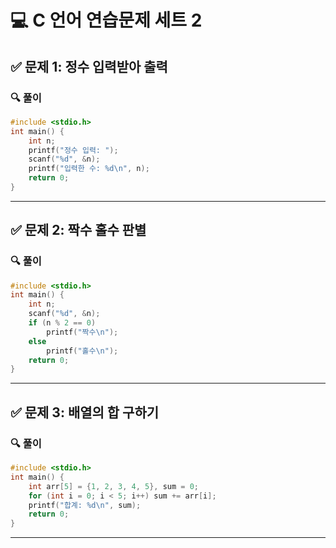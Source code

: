 # 💻 C 언어 연습문제 세트 2

## ✅ 문제 1: 정수 입력받아 출력
### 🔍 풀이
```c
#include <stdio.h>
int main() {
    int n;
    printf("정수 입력: ");
    scanf("%d", &n);
    printf("입력한 수: %d\n", n);
    return 0;
}
```

---

## ✅ 문제 2: 짝수 홀수 판별
### 🔍 풀이
```c
#include <stdio.h>
int main() {
    int n;
    scanf("%d", &n);
    if (n % 2 == 0)
        printf("짝수\n");
    else
        printf("홀수\n");
    return 0;
}
```

---

## ✅ 문제 3: 배열의 합 구하기
### 🔍 풀이
```c
#include <stdio.h>
int main() {
    int arr[5] = {1, 2, 3, 4, 5}, sum = 0;
    for (int i = 0; i < 5; i++) sum += arr[i];
    printf("합계: %d\n", sum);
    return 0;
}
```

---

